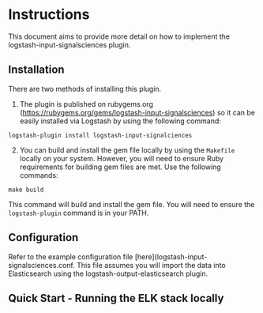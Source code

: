 # Instructions

This document aims to provide more detail on how to implement the logstash-input-signalsciences plugin.

## Installation

There are two methods of installing this plugin.

1. The plugin is published on rubygems.org (https://rubygems.org/gems/logstash-input-signalsciences) so it can be easily installed via Logstash by using the following command:

`logstash-plugin install logstash-input-signalciences`

2. You can build and install the gem file locally by using the `Makefile` locally on your system. However, you will need to ensure Ruby requirements for building gem files are met. Use the following commands:

`make build`

This command will build and install the gem file. You will need to ensure the `logstash-plugin` command is in your PATH.

## Configuration

Refer to the example configuration file [here](logstash-input-signalsciences.conf. This file assumes you will import the data into Elasticsearch using the logstash-output-elasticsearch plugin.

## Quick Start - Running the ELK stack locally
